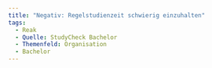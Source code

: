 ```yaml
---
title: "Negativ: Regelstudienzeit schwierig einzuhalten"
tags:
  - Reak
  - Quelle: StudyCheck Bachelor
  - Themenfeld: Organisation
  - Bachelor
---
```


